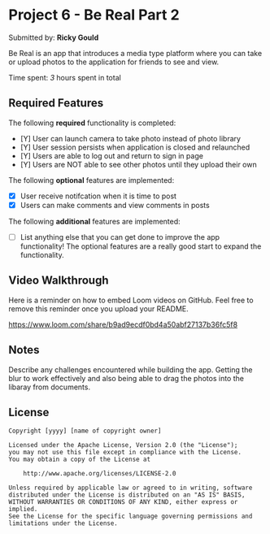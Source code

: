 # Project 6 - Be Real Part 2

Submitted by: **Ricky Gould**

Be Real is an app that introduces a media type platform where you can take or upload photos to the application for friends to see and view.

Time spent: *3* hours spent in total

## Required Features

The following **required** functionality is completed:

- [Y] User can launch camera to take photo instead of photo library
- [Y] User session persists when application is closed and relaunched
- [Y] Users are able to log out and return to sign in page
- [Y] Users are NOT able to see other photos until they upload their own	
 
The following **optional** features are implemented:

- [X] User receive notifcation when it is time to post
- [X] Users can make comments and view comments in posts	

The following **additional** features are implemented:

- [ ] List anything else that you can get done to improve the app functionality!
The optional features are a really good start to expand the functionality.

## Video Walkthrough

Here is a reminder on how to embed Loom videos on GitHub. Feel free to remove this reminder once you upload your README. 

https://www.loom.com/share/b9ad9ecdf0bd4a50abf27137b36fc5f8


## Notes

Describe any challenges encountered while building the app.
Getting the blur to work effectively and also being able to drag the photos into the libaray from documents.

## License

    Copyright [yyyy] [name of copyright owner]

    Licensed under the Apache License, Version 2.0 (the "License");
    you may not use this file except in compliance with the License.
    You may obtain a copy of the License at

        http://www.apache.org/licenses/LICENSE-2.0

    Unless required by applicable law or agreed to in writing, software
    distributed under the License is distributed on an "AS IS" BASIS,
    WITHOUT WARRANTIES OR CONDITIONS OF ANY KIND, either express or implied.
    See the License for the specific language governing permissions and
    limitations under the License.
